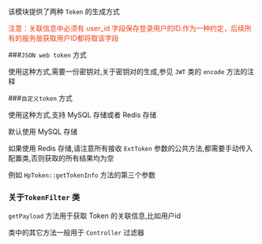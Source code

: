该模块提供了两种 `Token` 的生成方式

<span style="color: #f03c15"> 注意：关联信息中必须有 user_id 字段保存登录用户的ID.作为一种约定，后续所有的服务层获取用户ID都将取该字段 </span>


###`JSON web token` 方式

使用这种方式,需要一份密钥对,关于密钥对的生成,参见 `JWT` 类的 `encode` 方法的注释

###`自定义token` 方式

使用这种方式,支持 MySQL 存储或者 Redis 存储

默认使用 MySQL 存储

如果使用 Redis 存储,请注意所有接收 `ExtToken` 参数的公共方法,都需要手动传入配置类,否则获取的所有结果均为空

例如 `HpToken::getTokenInfo` 方法的第三个参数

### 关于`TokenFilter` 类

`getPayload` 方法用于获取 Token 的关联信息,比如用户id

类中的其它方法一般用于 `Controller` 过滤器